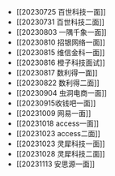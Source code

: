 - [[20230725 百世科技一面]]
- [[20230731 百世科技二面]]
- [[20230803 一隅千象一面]]
- [[20230810 招银网络一面]]
- [[20230815 维信金科一面]]
- [[20230816 橙子科技面试]]
- [[20230817 数利得一面]]
- [[20230822 数利得二面]]
- [[20230904 虫洞电商一面]]
- [[20230915收钱吧一面]]
- [[20231009 网易一面]]
- [[20231018 access一面]]
- [[20231023 access二面]]
- [[20231023 灵犀科技一面]]
- [[20231028 灵犀科技二面]]
- [[20231113 安思源一面]]